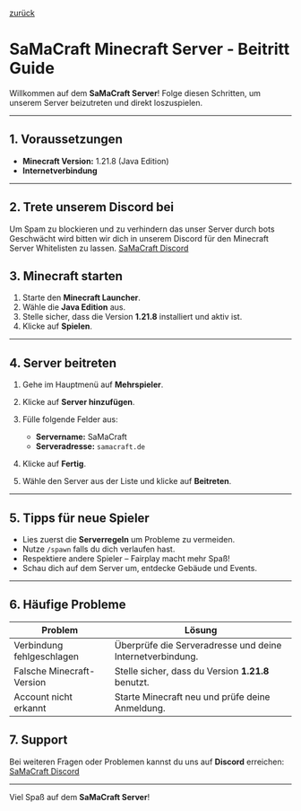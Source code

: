 [zurück](../index.md)

# SaMaCraft Minecraft Server - Beitritt Guide

Willkommen auf dem **SaMaCraft Server**! Folge diesen Schritten, um unserem Server beizutreten und direkt loszuspielen.

---

## 1. Voraussetzungen

- **Minecraft Version:** 1.21.8 (Java Edition)
- **Internetverbindung** 
---

## 2. Trete unserem Discord bei
Um Spam zu blockieren und zu verhindern das unser Server durch bots Geschwächt wird bitten wir dich in unserem Discord für den Minecraft Server Whitelisten zu lassen. [SaMaCraft Discord](https://discord.gg/E3ZHhWyfMG)
## 3. Minecraft starten

1. Starte den **Minecraft Launcher**.
2. Wähle die **Java Edition** aus.
3. Stelle sicher, dass die Version **1.21.8** installiert und aktiv ist.
4. Klicke auf **Spielen**.

---

## 4. Server beitreten

1. Gehe im Hauptmenü auf **Mehrspieler**.
2. Klicke auf **Server hinzufügen**.
3. Fülle folgende Felder aus:

   - **Servername:** SaMaCraft  
   - **Serveradresse:** `samacraft.de` 

4. Klicke auf **Fertig**.
5. Wähle den Server aus der Liste und klicke auf **Beitreten**.

---

## 5. Tipps für neue Spieler

- Lies zuerst die **Serverregeln** um Probleme zu vermeiden.
- Nutze `/spawn` falls du dich verlaufen hast.
- Respektiere andere Spieler – Fairplay macht mehr Spaß!
- Schau dich auf dem Server um, entdecke Gebäude und Events.

---

## 6. Häufige Probleme

| Problem | Lösung |
|---------|-------|
| Verbindung fehlgeschlagen | Überprüfe die Serveradresse und deine Internetverbindung. |
| Falsche Minecraft-Version | Stelle sicher, dass du Version **1.21.8** benutzt. |
| Account nicht erkannt | Starte Minecraft neu und prüfe deine Anmeldung. |



## 7. Support

Bei weiteren Fragen oder Problemen kannst du uns auf **Discord** erreichen: [SaMaCraft Discord](https://discord.gg/E3ZHhWyfMG)

---

Viel Spaß auf dem **SaMaCraft Server**!
